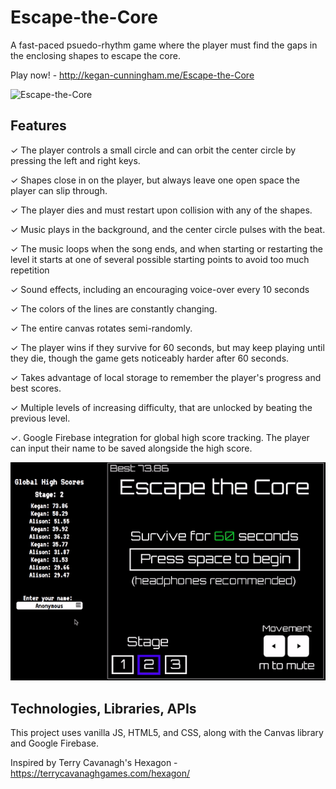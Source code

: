 # Escape-the-Core

A fast-paced psuedo-rhythm game where the player must find the gaps in the enclosing shapes to escape the core.

Play now! - http://kegan-cunningham.me/Escape-the-Core

![Escape-the-Core](assets/images/EscapeTheCore.gif)

## Features
✓ The player controls a small circle and can orbit the center circle by pressing the left and right keys.

✓ Shapes close in on the player, but always leave one open space the player can slip through.

✓ The player dies and must restart upon collision with any of the shapes.

✓ Music plays in the background, and the center circle pulses with the beat.

✓ The music loops when the song ends, and when starting or restarting the level it starts at one of several possible starting points to 
avoid too much repetition

✓ Sound effects, including an encouraging voice-over every 10 seconds

✓ The colors of the lines are constantly changing.

✓ The entire canvas rotates semi-randomly.

✓ The player wins if they survive for 60 seconds, but may keep playing until they die, though the game gets noticeably harder after 60 seconds.

✓ Takes advantage of local storage to remember the player's progress and best scores.

✓ Multiple levels of increasing difficulty, that are unlocked by beating the previous level.

✓. Google Firebase integration for global high score tracking. The player can input their name to be saved alongside the high score.

![Escape-the-Core-Menu](assets/images/EscapeTheCoreMenu.gif)

## Technologies, Libraries, APIs

This project uses vanilla JS, HTML5, and CSS, along with the Canvas library and Google Firebase.


Inspired by Terry Cavanagh's Hexagon - https://terrycavanaghgames.com/hexagon/
